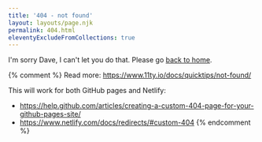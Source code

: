 ```yaml
---
title: '404 - not found'
layout: layouts/page.njk
permalink: 404.html
eleventyExcludeFromCollections: true
---
```


I'm sorry Dave, I can't let you do that. Please go [back to home](/).

{% comment %}
Read more: https://www.11ty.io/docs/quicktips/not-found/

This will work for both GitHub pages and Netlify:

- https://help.github.com/articles/creating-a-custom-404-page-for-your-github-pages-site/
- https://www.netlify.com/docs/redirects/#custom-404
  {% endcomment %}
